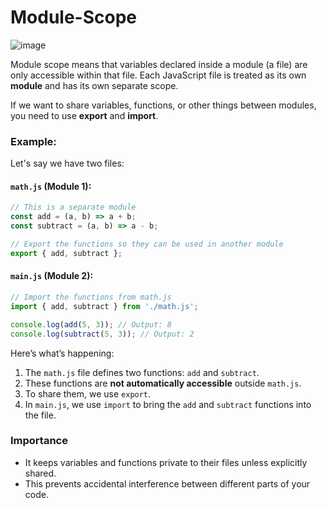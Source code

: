 # Module-Scope

![image](https://github.com/user-attachments/assets/476fde6b-715b-4543-b2d5-7f87269e5673)


Module scope means that variables declared inside a module (a file) are only accessible within that file. Each JavaScript file is treated as its own **module** and has its own separate scope.

If we want to share variables, functions, or other things between modules, you need to use **export** and **import**.

### Example:

Let's say we have two files:

#### `math.js` (Module 1):
```javascript
// This is a separate module
const add = (a, b) => a + b;
const subtract = (a, b) => a - b;

// Export the functions so they can be used in another module
export { add, subtract };
```

#### `main.js` (Module 2):
```javascript
// Import the functions from math.js
import { add, subtract } from './math.js';

console.log(add(5, 3)); // Output: 8
console.log(subtract(5, 3)); // Output: 2
```

Here’s what’s happening:

1. The `math.js` file defines two functions: `add` and `subtract`. 
2. These functions are **not automatically accessible** outside `math.js`. 
3. To share them, we use `export`.
4. In `main.js`, we use `import` to bring the `add` and `subtract` functions into the file.

### Importance
- It keeps variables and functions private to their files unless explicitly shared.
- This prevents accidental interference between different parts of your code.

